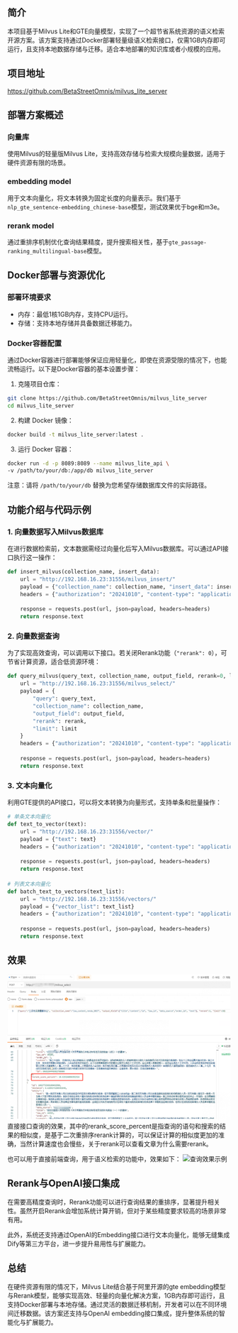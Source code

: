 ## 简介
本项目基于Milvus Lite和GTE向量模型，实现了一个超节省系统资源的语义检索开源方案。该方案支持通过Docker部署轻量级语义检索接口，仅需1GB内存即可运行，且支持本地数据存储与迁移。适合本地部署的知识库或者小规模的应用。

## 项目地址
https://github.com/BetaStreetOmnis/milvus_lite_server

## 部署方案概述
### 向量库
使用Milvus的轻量版Milvus Lite，支持高效存储与检索大规模向量数据，适用于硬件资源有限的场景。

### embedding model
用于文本向量化，将文本转换为固定长度的向量表示。我们基于`nlp_gte_sentence-embedding_chinese-base`模型，测试效果优于bge和m3e。

### rerank model
通过重排序机制优化查询结果精度，提升搜索相关性，基于`gte_passage-ranking_multilingual-base`模型。

## Docker部署与资源优化
### 部署环境要求
- 内存：最低1核1GB内存，支持CPU运行。
- 存储：支持本地存储并具备数据迁移能力。

### Docker容器配置
通过Docker容器进行部署能够保证应用轻量化，即使在资源受限的情况下，也能流畅运行。以下是Docker容器的基本设置步骤：

1. 克隆项目仓库：
```bash
git clone https://github.com/BetaStreetOmnis/milvus_lite_server
cd milvus_lite_server
```
2. 构建 Docker 镜像：
```bash
docker build -t milvus_lite_server:latest .
```
3. 运行 Docker 容器：
```bash
docker run -d -p 8089:8089 --name milvus_lite_api \
-v /path/to/your/db:/app/db milvus_lite_server
```
注意：请将 `/path/to/your/db` 替换为您希望存储数据库文件的实际路径。

## 功能介绍与代码示例
### 1. 向量数据写入Milvus数据库
在进行数据检索前，文本数据需经过向量化后写入Milvus数据库。可以通过API接口执行这一操作：
```python
def insert_milvus(collection_name, insert_data):
    url = "http://192.168.16.23:31556/milvus_insert/"
    payload = {"collection_name": collection_name, "insert_data": insert_data}
    headers = {"authorization": "20241010", "content-type": "application/json"}

    response = requests.post(url, json=payload, headers=headers)
    return response.text
```
### 2. 向量数据查询
为了实现高效查询，可以调用以下接口。若关闭Rerank功能（`"rerank": 0`），可节省计算资源，适合低资源环境：
```python
def query_milvus(query_text, collection_name, output_field, rerank=0, limit=10):
    url = "http://192.168.16.23:31556/milvus_select/"
    payload = {
        "query": query_text,
        "collection_name": collection_name,
        "output_field": output_field,
        "rerank": rerank,
        "limit": limit
    }
    headers = {"authorization": "20241010", "content-type": "application/json"}

    response = requests.post(url, json=payload, headers=headers)
    return response.text
```
### 3. 文本向量化
利用GTE提供的API接口，可以将文本转换为向量形式，支持单条和批量操作：
```python
# 单条文本向量化
def text_to_vector(text):
    url = "http://192.168.16.23:31556/vector/"
    payload = {"text": text}
    headers = {"authorization": "20241010", "content-type": "application/json"}

    response = requests.post(url, json=payload, headers=headers)
    return response.text

# 列表文本向量化
def batch_text_to_vectors(text_list):
    url = "http://192.168.16.23:31556/vectors/"
    payload = {"vector_list": text_list}
    headers = {"authorization": "20241010", "content-type": "application/json"}

    response = requests.post(url, json=payload, headers=headers)
    return response.text
```
## 效果
![查询效果示例](181c92500f023a219f7a374d66ddddc.png)
直接接口查询的效果，其中的rerank_score_percent是指查询的语句和搜索的结果的相似度，是基于二次重排序rerank计算的，可以保证计算的相似度更加的准确，当然计算速度也会慢些，关于rerank可以查看文章为什么需要rerank。

也可以用于直接前端查询，用于语义检索的功能中，效果如下：
![查询效果示例](4cdd0b4c81a2a015896e8c65702.png)

## Rerank与OpenAI接口集成
在需要高精度查询时，Rerank功能可以进行查询结果的重排序，显著提升相关性。虽然开启Rerank会增加系统计算开销，但对于某些精度要求较高的场景非常有用。

此外，系统还支持通过OpenAI的Embedding接口进行文本向量化，能够无缝集成Dify等第三方平台，进一步提升易用性与扩展能力。

## 总结
在硬件资源有限的情况下，Milvus Lite结合基于阿里开源的gte embedding模型与Rerank模型，能够实现高效、轻量的向量化解决方案，1GB内存即可运行，且支持Docker部署与本地存储。通过灵活的数据迁移机制，开发者可以在不同环境间迁移数据。该方案还支持与OpenAI embedding接口集成，提升整体系统的智能化与扩展能力。

